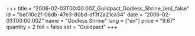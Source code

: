 +++
title = "2006-02-03T00:00:00Z_Guildpact_Godless_Shrine_[en]_false"
id = "be010c2f-06db-47e3-80bd-df3f2a21ca34"
date = "2006-02-03T00:00:00Z"
name = "Godless Shrine"
lang = ["en"]
price = "9.67"
quantity = 2
foil = false
set = "Guildpact"
+++
